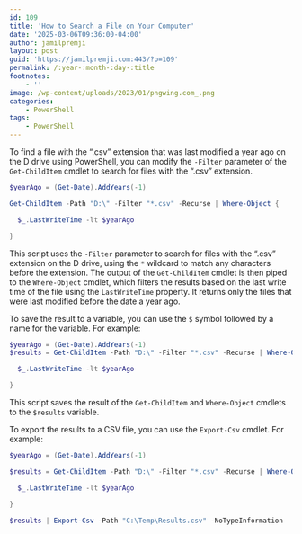 ```yaml
---
id: 109
title: 'How to Search a File on Your Computer'
date: '2025-03-06T09:36:00-04:00'
author: jamilpremji
layout: post
guid: 'https://jamilpremji.com:443/?p=109'
permalink: /:year-:month-:day-:title
footnotes:
    - ''
image: /wp-content/uploads/2023/01/pngwing.com_.png
categories:
    - PowerShell
tags:
    - PowerShell
---
```


To find a file with the “.csv” extension that was last modified a year ago on the D drive using PowerShell, you can modify the `-Filter` parameter of the `Get-ChildItem` cmdlet to search for files with the “.csv” extension.

```powershell
$yearAgo = (Get-Date).AddYears(-1)

Get-ChildItem -Path "D:\" -Filter "*.csv" -Recurse | Where-Object {

  $_.LastWriteTime -lt $yearAgo

}
```

This script uses the `-Filter` parameter to search for files with the “.csv” extension on the D drive, using the `*` wildcard to match any characters before the extension. The output of the `Get-ChildItem` cmdlet is then piped to the `Where-Object` cmdlet, which filters the results based on the last write time of the file using the `LastWriteTime` property. It returns only the files that were last modified before the date a year ago.

To save the result to a variable, you can use the `$` symbol followed by a name for the variable. For example:

```powershell
$yearAgo = (Get-Date).AddYears(-1)
$results = Get-ChildItem -Path "D:\" -Filter "*.csv" -Recurse | Where-Object {

  $_.LastWriteTime -lt $yearAgo

}
```

This script saves the result of the `Get-ChildItem` and `Where-Object` cmdlets to the `$results` variable.

To export the results to a CSV file, you can use the `Export-Csv` cmdlet. For example:

```powershell
$yearAgo = (Get-Date).AddYears(-1)

$results = Get-ChildItem -Path "D:\" -Filter "*.csv" -Recurse | Where-Object {

  $_.LastWriteTime -lt $yearAgo

}

$results | Export-Csv -Path "C:\Temp\Results.csv" -NoTypeInformation
```
